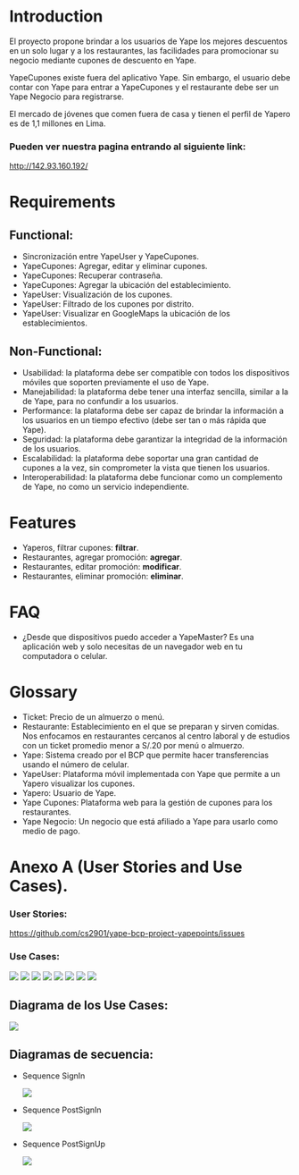 # Introduction

El proyecto propone brindar a los usuarios de Yape los mejores descuentos en un solo lugar y a los restaurantes, las facilidades para promocionar su negocio mediante cupones de descuento en Yape.

YapeCupones existe fuera del aplicativo Yape. Sin embargo, el usuario debe contar con Yape para entrar a YapeCupones y el restaurante debe ser un Yape Negocio para registrarse.

El mercado de jóvenes que comen fuera de casa y tienen el perfil de Yapero es de 1,1 millones en Lima.

### Pueden ver nuestra pagina entrando al siguiente link:
http://142.93.160.192/

# Requirements
## Functional:
* Sincronización entre YapeUser y YapeCupones.
* YapeCupones: Agregar, editar y eliminar cupones.
* YapeCupones: Recuperar contraseña.
* YapeCupones: Agregar la ubicación del establecimiento.
* YapeUser: Visualización de los cupones.
* YapeUser: Filtrado de los cupones por distrito.
* YapeUser: Visualizar en GoogleMaps la ubicación de los establecimientos.


## Non-Functional:
* Usabilidad: la plataforma debe ser compatible con todos los dispositivos móviles que soporten previamente el uso de Yape.
* Manejabilidad: la plataforma debe tener una interfaz sencilla, similar a la de Yape, para no confundir a los usuarios.
* Performance: la plataforma debe ser capaz de brindar la información a los usuarios en un tiempo efectivo (debe ser tan o más rápida que Yape).
* Seguridad: la plataforma debe garantizar la integridad de la información de los usuarios.
* Escalabilidad: la plataforma debe soportar una gran cantidad de cupones a la vez, sin comprometer la vista que tienen los usuarios.
* Interoperabilidad: la plataforma debe funcionar como un complemento de Yape, no como un servicio independiente.

# Features
* Yaperos, filtrar cupones: **filtrar**.
* Restaurantes, agregar promoción: **agregar**.
* Restaurantes, editar promoción: **modificar**.
* Restaurantes, eliminar promoción: **eliminar**.

# FAQ
- ¿Desde que dispositivos puedo acceder a YapeMaster?
  Es una aplicación web y solo necesitas de un navegador web en tu computadora o celular.

# Glossary
* Ticket: Precio de un almuerzo o menú.
* Restaurante: Establecimiento en el que se preparan y sirven comidas. Nos enfocamos en restaurantes cercanos al centro laboral y de estudios con un ticket promedio menor a S/.20 por menú o almuerzo.
* Yape: Sistema creado por el BCP que permite hacer transferencias usando el número de celular.
* YapeUser: Plataforma móvil implementada con Yape que permite a un Yapero visualizar los cupones.
* Yapero: Usuario de Yape.
* Yape Cupones: Plataforma web para la gestión de cupones para los restaurantes.
* Yape Negocio: Un negocio que está afiliado a Yape para usarlo como medio de pago.

# Anexo A (User Stories and Use Cases).
### User Stories:
https://github.com/cs2901/yape-bcp-project-yapepoints/issues

### Use Cases:

![](./UseCases/UC1.png)
![](./UseCases/UC2.png)
![](./UseCases/UC3.png)
![](./UseCases/UC4.png)
![](./UseCases/UC5.png)
![](./UseCases/UC6.png)
![](./UseCases/UC7.png)
![](./UseCases/UC8.png)

## Diagrama de los Use Cases:

![](./diagrams/UseCaseDiagram.png)

## Diagramas de secuencia:

- Sequence SignIn

    ![](./diagrams/Sequence-SignIn.png)

- Sequence PostSignIn

    ![](./diagrams/Sequence-PostSignIn.png)

- Sequence PostSignUp

    ![](./diagrams/Sequence-PostSignUp.png)

